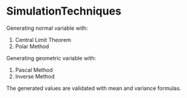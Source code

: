 # SimulationTechniques

Generating normal variable with:
1. Central Limit Theorem
2. Polar Method

Generating geometric variable with: 
1. Pascal Method
2. Inverse Method

The generated values are validated with mean and variance formulas.

